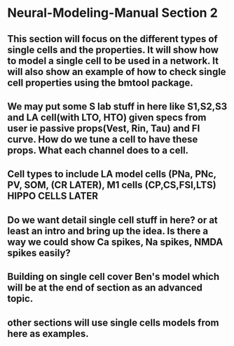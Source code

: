 # Neural-Modeling-Manual Section 2
## This section will focus on the different types of single cells and the properties. It will show how to model a single cell to be used in a network. It will also show an example of how to check single cell properties using the bmtool package. 

## We may put some S lab stuff in here like S1,S2,S3 and LA cell(with LTO, HTO) given specs from user ie passive props(Vest, Rin, Tau) and FI curve. How do we tune a cell to have these props. What each channel does to a cell. 

## Cell types to include LA model cells (PNa, PNc, PV, SOM, (CR LATER), M1 cells (CP,CS,FSI,LTS) HIPPO CELLS LATER

## Do we want detail single cell stuff in here? or at least an intro and bring up the idea. Is there a way we could show Ca spikes, Na spikes, NMDA spikes easily?

## Building on single cell cover Ben's model which will be at the end of section as an advanced topic.

## other sections will use single cells models from here as examples.

